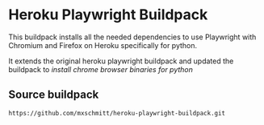 # Heroku Playwright Buildpack

This buildpack installs all the needed dependencies to use Playwright with Chromium and Firefox on Heroku specifically for python. 

It extends the original heroku playwright buildpack and updated the buildpack to *install chrome browser binaries for python*

## Source buildpack

```txt
https://github.com/mxschmitt/heroku-playwright-buildpack.git
```

